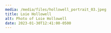 ```yaml
---
media: /media/files/hollowell_portrait_03.jpeg
title: Loie Hollowell
alt: Photo of Loie Hollowell
date: 2023-01-30T12:41:00-0500
---
```

